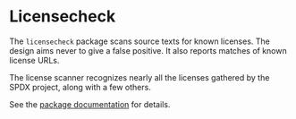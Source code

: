 # Licensecheck

The `licensecheck` package scans source texts for known licenses.
The design aims never to give a false positive.
It also reports matches of known license URLs.

The license scanner recognizes nearly all the licenses gathered by the SPDX project,
along with a few others.

See the [package documentation](https://pkg.go.dev/github.com/google/licensecheck)
for details.

